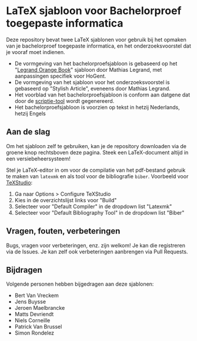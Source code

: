 # LaTeX sjabloon voor Bachelorproef toegepaste informatica

Deze repository bevat twee LaTeX sjablonen voor gebruik bij het opmaken van je bachelorproef toegepaste informatica, en het onderzoeksvoorstel dat je vooraf moet indienen.

- De vormgeving van het bachelorproefsjabloon is gebaseerd op het "[Legrand Orange Book](http://www.latextemplates.com/template/the-legrand-orange-book)" sjabloon door Mathias Legrand, met aanpassingen specifiek voor HoGent.
- De vormgeving van het sjabloon voor het onderzoeksvoorstel is gebaseerd op "Stylish Article", eveneens door Mathias Legrand.
- Het voorblad van het bachelorproefsjabloon is conform aan datgene dat door de [scriptie-tool](https://scriptie.hogent.be/) wordt gegenereerd.
- Het bachelorproefsjabloon is voorzien op tekst in hetzij Nederlands, hetzij Engels

## Aan de slag

Om het sjabloon zelf te gebruiken, kan je de repository downloaden via de groene knop rechtsboven deze pagina. Steek een LaTeX-document altijd in een versiebeheersysteem!

Stel je LaTeX-editor in om voor de compilatie van het pdf-bestand gebruik te maken van `latexmk` en als tool voor de bibliografie `biber`. Voorbeeld voor [TeXStudio](http://www.texstudio.org/):

1. Ga naar Options > Configure TeXStudio
2. Kies in de overzichtslijst links voor "Build"
3. Selecteer voor "Default Compiler" in de dropdown list "Latexmk"
4. Selecteer voor "Default Bibliography Tool" in de dropdown list "Biber"

## Vragen, fouten, verbeteringen

Bugs, vragen voor verbeteringen, enz. zijn welkom! Je kan die registreren via de Issues. Je kan zelf ook verbeteringen aanbrengen via Pull Requests.

## Bijdragen

Volgende personen hebben bijgedragen aan deze sjablonen:

- Bert Van Vreckem
- Jens Buysse
- Jeroen Maelbrancke
- Matts Devriendt
- Niels Corneille
- Patrick Van Brussel
- Simon Rondelez

